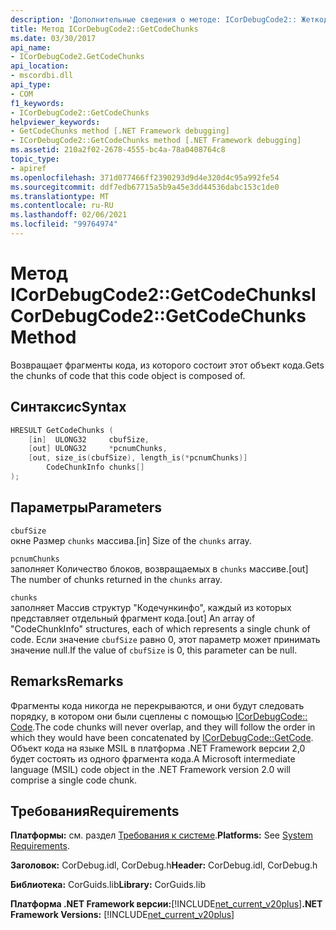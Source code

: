 ```yaml
---
description: 'Дополнительные сведения о методе: ICorDebugCode2:: Жеткодечункс'
title: Метод ICorDebugCode2::GetCodeChunks
ms.date: 03/30/2017
api_name:
- ICorDebugCode2.GetCodeChunks
api_location:
- mscordbi.dll
api_type:
- COM
f1_keywords:
- ICorDebugCode2::GetCodeChunks
helpviewer_keywords:
- GetCodeChunks method [.NET Framework debugging]
- ICorDebugCode2::GetCodeChunks method [.NET Framework debugging]
ms.assetid: 210a2f02-2678-4555-bc4a-78a0408764c8
topic_type:
- apiref
ms.openlocfilehash: 371d077466ff2390293d9d4e320d4c95a992fe54
ms.sourcegitcommit: ddf7edb67715a5b9a45e3dd44536dabc153c1de0
ms.translationtype: MT
ms.contentlocale: ru-RU
ms.lasthandoff: 02/06/2021
ms.locfileid: "99764974"
---
```

# <a name="icordebugcode2getcodechunks-method"></a><span data-ttu-id="0e8c2-103">Метод ICorDebugCode2::GetCodeChunks</span><span class="sxs-lookup"><span data-stu-id="0e8c2-103">ICorDebugCode2::GetCodeChunks Method</span></span>

<span data-ttu-id="0e8c2-104">Возвращает фрагменты кода, из которого состоит этот объект кода.</span><span class="sxs-lookup"><span data-stu-id="0e8c2-104">Gets the chunks of code that this code object is composed of.</span></span>

## <a name="syntax"></a><span data-ttu-id="0e8c2-105">Синтаксис</span><span class="sxs-lookup"><span data-stu-id="0e8c2-105">Syntax</span></span>

```cpp
HRESULT GetCodeChunks (
    [in]  ULONG32     cbufSize,
    [out] ULONG32     *pcnumChunks,
    [out, size_is(cbufSize), length_is(*pcnumChunks)]
        CodeChunkInfo chunks[]
);
```

## <a name="parameters"></a><span data-ttu-id="0e8c2-106">Параметры</span><span class="sxs-lookup"><span data-stu-id="0e8c2-106">Parameters</span></span>

`cbufSize`  
<span data-ttu-id="0e8c2-107">окне Размер `chunks` массива.</span><span class="sxs-lookup"><span data-stu-id="0e8c2-107">[in] Size of the `chunks` array.</span></span>

`pcnumChunks`  
<span data-ttu-id="0e8c2-108">заполняет Количество блоков, возвращаемых в `chunks` массиве.</span><span class="sxs-lookup"><span data-stu-id="0e8c2-108">[out] The number of chunks returned in the `chunks` array.</span></span>

`chunks`  
<span data-ttu-id="0e8c2-109">заполняет Массив структур "Кодечункинфо", каждый из которых представляет отдельный фрагмент кода.</span><span class="sxs-lookup"><span data-stu-id="0e8c2-109">[out] An array of "CodeChunkInfo" structures, each of which represents a single chunk of code.</span></span> <span data-ttu-id="0e8c2-110">Если значение `cbufSize` равно 0, этот параметр может принимать значение null.</span><span class="sxs-lookup"><span data-stu-id="0e8c2-110">If the value of `cbufSize` is 0, this parameter can be null.</span></span>

## <a name="remarks"></a><span data-ttu-id="0e8c2-111">Remarks</span><span class="sxs-lookup"><span data-stu-id="0e8c2-111">Remarks</span></span>

<span data-ttu-id="0e8c2-112">Фрагменты кода никогда не перекрываются, и они будут следовать порядку, в котором они были сцеплены с помощью [ICorDebugCode:: Code](icordebugcode-getcode-method.md).</span><span class="sxs-lookup"><span data-stu-id="0e8c2-112">The code chunks will never overlap, and they will follow the order in which they would have been concatenated by [ICorDebugCode::GetCode](icordebugcode-getcode-method.md).</span></span> <span data-ttu-id="0e8c2-113">Объект кода на языке MSIL в платформа .NET Framework версии 2,0 будет состоять из одного фрагмента кода.</span><span class="sxs-lookup"><span data-stu-id="0e8c2-113">A Microsoft intermediate language (MSIL) code object in the .NET Framework version 2.0 will comprise a single code chunk.</span></span>

## <a name="requirements"></a><span data-ttu-id="0e8c2-114">Требования</span><span class="sxs-lookup"><span data-stu-id="0e8c2-114">Requirements</span></span>

<span data-ttu-id="0e8c2-115">**Платформы:** см. раздел [Требования к системе](../../get-started/system-requirements.md).</span><span class="sxs-lookup"><span data-stu-id="0e8c2-115">**Platforms:** See [System Requirements](../../get-started/system-requirements.md).</span></span>

<span data-ttu-id="0e8c2-116">**Заголовок:** CorDebug.idl, CorDebug.h</span><span class="sxs-lookup"><span data-stu-id="0e8c2-116">**Header:** CorDebug.idl, CorDebug.h</span></span>

<span data-ttu-id="0e8c2-117">**Библиотека:** CorGuids.lib</span><span class="sxs-lookup"><span data-stu-id="0e8c2-117">**Library:** CorGuids.lib</span></span>

<span data-ttu-id="0e8c2-118">**Платформа .NET Framework версии:**[!INCLUDE[net_current_v20plus](../../../../includes/net-current-v20plus-md.md)]</span><span class="sxs-lookup"><span data-stu-id="0e8c2-118">**.NET Framework Versions:** [!INCLUDE[net_current_v20plus](../../../../includes/net-current-v20plus-md.md)]</span></span>
